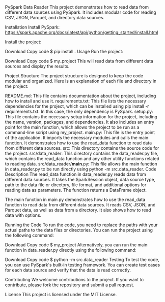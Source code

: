 PySpark Data Reader
This project demonstrates how to read data from different data sources using PySpark. It includes modular code for reading CSV, JSON, Parquet, and directory data sources.

Installation
Install PySpark: https://spark.apache.org/docs/latest/api/python/getting_started/install.html

Install the project:

Download
Copy code
$ pip install .
Usage
Run the project:

Download
Copy code
$ my_project
This will read data from different data sources and display the results.

Project Structure
The project structure is designed to keep the code modular and organized. Here is an explanation of each file and directory in the project:

README.md: This file contains documentation about the project, including how to install and use it.
requirements.txt: This file lists the necessary dependencies for the project, which can be installed using pip install -r requirements.txt. In this case, the only dependency is PySpark.
setup.py: This file contains the necessary setup information for the project, including the name, version, packages, and dependencies. It also includes an entry point for the main function, which allows the project to be run as a command-line script using my_project.
main.py: This file is the entry point of the application. It imports the necessary modules and calls the main function. It demonstrates how to use the read_data function to read data from different data sources.
src: This directory contains the source code for the project.
src/data_reader: This directory contains the data_reader.py file, which contains the read_data function and any other utility functions related to reading data.
src/data_reader/**main**.py: This file allows the main function in data_reader.py to be run directly using python -m src.data_reader.
Code Description
The read_data function in data_reader.py reads data from different data sources. It takes the SparkSession object, data source type, path to the data file or directory, file format, and additional options for reading data as parameters. The function returns a DataFrame object.

The main function in main.py demonstrates how to use the read_data function to read data from different data sources. It reads CSV, JSON, and Parquet data, as well as data from a directory. It also shows how to read data with options.

Running the Code
To run the code, you need to replace the paths with your actual paths to the data files or directories. You can run the project using the following command:

Download
Copy code
$ my_project
Alternatively, you can run the main function in data_reader.py directly using the following command:

Download
Copy code
$ python -m src.data_reader
Testing
To test the code, you can use PySpark's built-in testing framework. You can create test cases for each data source and verify that the data is read correctly.

Contributing
We welcome contributions to the project. If you want to contribute, please fork the repository and submit a pull request.

License
This project is licensed under the MIT License.
